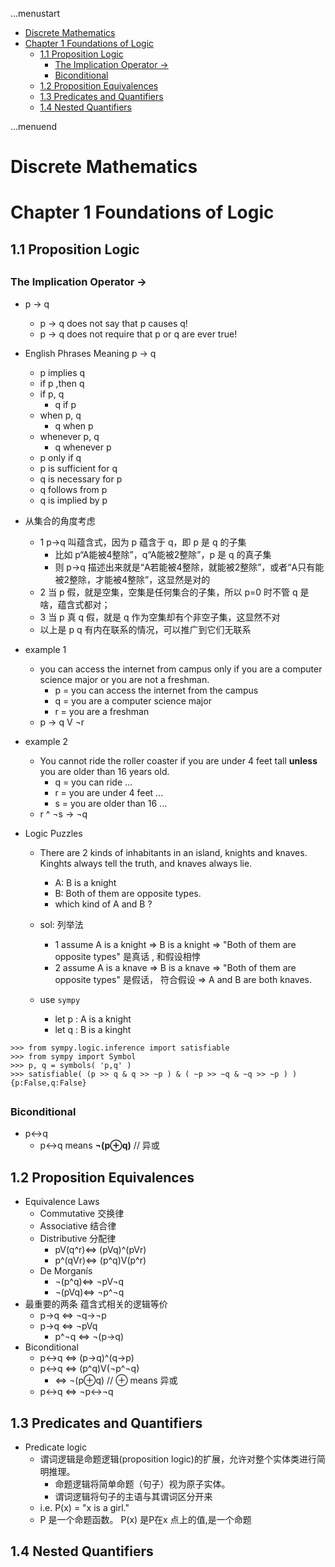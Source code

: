 ...menustart

 - [Discrete Mathematics](#d2bcb78d5ac194c66f434e9fbcb3565e)
 - [Chapter 1 Foundations of Logic](#1528d69d906941f195dbd4052b705454)
     - [1.1 Proposition Logic](#57af49f5272c485d0fbc802a05d36c22)
         - [The Implication Operator →](#8e71db7c81436b5c108940a9a5712cb2)
         - [Biconditional](#cba739368677d1686f6fbbfc3ef64e88)
     - [1.2 Proposition Equivalences](#aa8d3b3a207fde866ac608d5c61a3f3f)
     - [1.3 Predicates and Quantifiers](#964abe8e7ce3c7be1d9658b6dd67544f)
     - [1.4 Nested Quantifiers](#a38483049b36c18171570ccafddb3158)

...menuend


<h2 id="d2bcb78d5ac194c66f434e9fbcb3565e"></h2>

# Discrete Mathematics

<h2 id="1528d69d906941f195dbd4052b705454"></h2>

# Chapter 1 Foundations of Logic

<h2 id="57af49f5272c485d0fbc802a05d36c22"></h2>

## 1.1 Proposition Logic

<h2 id="8e71db7c81436b5c108940a9a5712cb2"></h2>

### The Implication Operator →

 - p → q
    - p → q does not say that p causes q!
    - p → q does not require that p or q are ever true! 
 - English Phrases Meaning  p → q   
    - p implies q
    - if p ,then q
    - if p, q  
        - q if p
    - when p, q
        - q when p
    - whenever p, q
        - q whenever p
    - p only if q 
    - p is sufficient for q 
    - q is necessary for p
    - q follows from p
    - q is implied by p
 - 从集合的角度考虑
    - 1 p→q 叫蕴含式，因为 p 蕴含于 q，即 p 是 q 的子集 
        - 比如 p“A能被4整除”，q“A能被2整除”，p 是 q 的真子集
        - 则 p->q 描述出来就是“A若能被4整除，就能被2整除”，或者“A只有能被2整除，才能被4整除”，这显然是对的
    - 2 当 p 假，就是空集，空集是任何集合的子集，所以 p=0 时不管 q 是啥，蕴含式都对；
    - 3 当 p 真 q 假，就是 q 作为空集却有个非空子集，这显然不对
    - 以上是 p q 有内在联系的情况，可以推广到它们无联系
 - example 1
    - you can access the internet from campus only if you are a computer science major or you are not a freshman.
        - p = you can access the internet from the campus
        - q = you are a computer science major
        - r = you are a freshman
    - p → q V ¬r
 - example 2
    - You cannot ride the roller coaster if you are under 4 feet tall **unless** you are older than 16 years old.
        - q = you can ride ...
        - r = you are under 4 feet ...
        - s = you are older than 16 ...
     - r ^ ¬s → ¬q

 - Logic Puzzles
    - There are 2 kinds of inhabitants in an island, knights and knaves. Kinghts always tell the truth, and knaves always lie.
        - A: B is a knight
        - B: Both of them are opposite types.
        - which kind of A and B ?
    - sol: 列举法
        - 1 assume A is a knight  => B is a knight => "Both of them are opposite types" 是真话 , 和假设相悖
        - 2 assume A is a knave => B is a knave => "Both of them are opposite types" 是假话，  符合假设 => A and B are both knaves.

    - use `sympy`
        - let p : A is a knight
        - let q : B is a kinght 

```
>>> from sympy.logic.inference import satisfiable
>>> from sympy import Symbol
>>> p, q = symbols( 'p,q' )
>>> satisfiable( (p >> q & q >> ~p ) & ( ~p >> ~q & ~q >> ~p ) )
{p:False,q:False}
```

<h2 id="cba739368677d1686f6fbbfc3ef64e88"></h2>

### Biconditional

 - p<->q
    - p<->q means **¬(p⊕q)**    // 异或




<h2 id="aa8d3b3a207fde866ac608d5c61a3f3f"></h2>

## 1.2 Proposition Equivalences

 - Equivalence Laws
    - Commutative 交换律
    - Associative 结合律
    - Distributive 分配律
        - pV(q^r)⇔ (pVq)^(pVr)
        - p^(qVr)⇔ (p^q)V(p^r)
    - De Morganís
        - ¬(p^q)⇔ ¬pV¬q
        - ¬(pVq)⇔ ¬p^¬q
 - 最重要的两条 蕴含式相关的逻辑等价
    - p->q ⇔ ¬q->¬p
    - p->q ⇔ ¬pVq
        - p^¬q ⇔ ¬(p->q) 
 - Biconditional
    - p<->q ⇔ (p->q)^(q->p)
    - p<->q ⇔ (p^q)V(¬p^¬q)
        - ⇔ ¬(p⊕q)  // ⊕ means 异或
    - p<->q ⇔ ¬p<->¬q

    


<h2 id="964abe8e7ce3c7be1d9658b6dd67544f"></h2>

## 1.3 Predicates and Quantifiers

 - Predicate logic
    - 谓词逻辑是命题逻辑(proposition logic)的扩展，允许对整个实体类进行简明推理。
        - 命题逻辑将简单命题（句子）视为原子实体。
        - 谓词逻辑将句子的主语与其谓词区分开来
    - i.e. P(x) = "x is a girl."
    - P 是一个命题函数。 P(x) 是P在x 点上的值,是一个命题

<h2 id="a38483049b36c18171570ccafddb3158"></h2>

## 1.4 Nested Quantifiers

